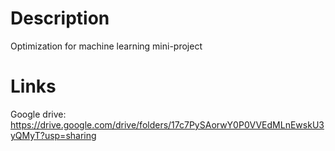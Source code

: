 # Description
Optimization for machine learning mini-project

# Links 
Google drive: https://drive.google.com/drive/folders/17c7PySAorwY0P0VVEdMLnEwskU3yQMyT?usp=sharing